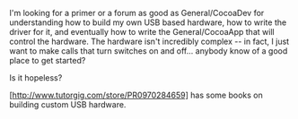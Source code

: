 I'm looking for a primer or a forum as good as General/CocoaDev for understanding how to build my own USB based hardware, how to write the driver for it, and eventually how to write the General/CocoaApp that will control the hardware.  The hardware isn't incredibly complex -- in fact, I just want to make calls that turn switches on and off... anybody know of a good place to get started?

Is it hopeless?

[http://www.tutorgig.com/store/PR0970284659] has some books on building custom USB hardware.
